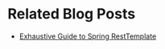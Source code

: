 # Related Blog Posts

* [Exhaustive Guide to Spring RestTemplate](https://reflectoring.io/guide-to-resttemplate/)
